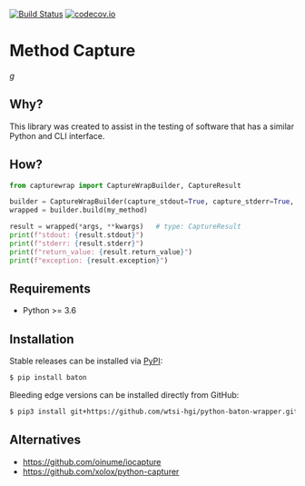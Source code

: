 [![Build Status](https://travis-ci.org/wtsi-hgi/python-common.svg)](https://travis-ci.org/wtsi-hgi/python-baton-wrapper)
[![codecov.io](https://codecov.io/gh/wtsi-hgi/python-baton-wrapper/graph/badge.svg)](https://codecov.io/github/wtsi-hgi/python-baton-wrapper)

# Method Capture
_g_


## Why?
This library was created to assist in the testing of software that has a similar Python and CLI interface.


## How?
```python
from capturewrap import CaptureWrapBuilder, CaptureResult

builder = CaptureWrapBuilder(capture_stdout=True, capture_stderr=True, capture_exception=True)
wrapped = builder.build(my_method)

result = wrapped(*args, **kwargs)   # type: CaptureResult
print(f"stdout: {result.stdout}")
print(f"stderr: {result.stderr}")
print(f"return_value: {result.return_value}")
print(f"exception: {result.exception}")
```


## Requirements
- Python >= 3.6

## Installation
Stable releases can be installed via [PyPI](https://pypi.python.org/pypi?name=baton&:action=display):
```bash
$ pip install baton
```

Bleeding edge versions can be installed directly from GitHub:
```bash
$ pip3 install git+https://github.com/wtsi-hgi/python-baton-wrapper.git@<commit_id_or_branch_or_tag>#egg=baton
```


## Alternatives
- https://github.com/oinume/iocapture
- https://github.com/xolox/python-capturer

